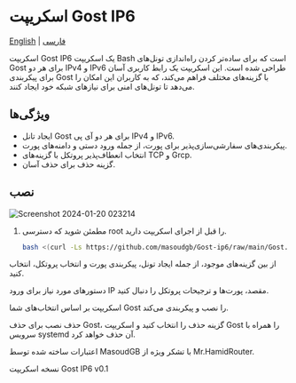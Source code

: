 # اسکریپت Gost IP6
[English](README.md) | [فارسی](README-Fa.md)

اسکریپت Gost IP6 یک اسکریپت Bash است که برای ساده‌تر کردن راه‌اندازی تونل‌های Gost برای هر دو IPv4 و IPv6 طراحی شده است. این اسکریپت یک رابط کاربری آسان برای پیکربندی Gost با گزینه‌های مختلف فراهم می‌کند، که به کاربران این امکان را می‌دهد تا تونل‌های امنی برای نیازهای شبکه خود ایجاد کنند.

## ویژگی‌ها

- ایجاد تانل Gost برای هر دو آی پی  IPv4 و IPv6.
- پیکربندی‌های سفارشی‌سازی‌پذیر برای پورت، از جمله ورود دستی و دامنه‌های پورت.
- انتخاب انعطاف‌پذیر پروتکل با گزینه‌های TCP و Grcp.
- گزینه حذف برای حذف آسان.

## نصب
![Screenshot 2024-01-20 023214](https://github.com/masoudgb/Gost-ip6/assets/87688187/a52806ea-df45-4621-ba53-416d3ae802da)

1. مطمئن شوید که دسترسی root را قبل از اجرای اسکریپت دارید.

   ```bash
   bash <(curl -Ls https://github.com/masoudgb/Gost-ip6/raw/main/Gost.sh)
از بین گزینه‌های موجود، از جمله ایجاد تونل، پیکربندی پورت و انتخاب پروتکل، انتخاب کنید.

دستورهای مورد نیاز برای ورود IP مقصد، پورت‌ها و ترجیحات پروتکل را دنبال کنید.

اسکریپت بر اساس انتخاب‌های شما Gost را نصب و پیکربندی می‌کند.

حذف نصب
برای حذف Gost، گزینه حذف را انتخاب کنید و اسکریپت Gost را همراه با سرویس systemd آن حذف خواهد کرد.

اعتبارات
ساخته شده توسط MasoudGB با تشکر ویژه از Mr.HamidRouter.

نسخه
اسکریپت Gost IP6 v0.1

